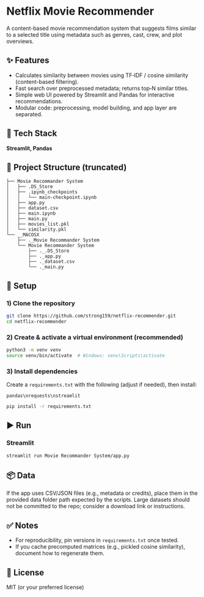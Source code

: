 # Netflix Movie Recommender

A content-based movie recommendation system that suggests films similar to a selected title using metadata such as genres, cast, crew, and plot overviews.

## ✨ Features
- Calculates similarity between movies using TF‑IDF / cosine similarity (content-based filtering).
- Fast search over preprocessed metadata; returns top‑N similar titles.
- Simple web UI powered by Streamlit and Pandas for interactive recommendations.
- Modular code: preprocessing, model building, and app layer are separated.

## 🧱 Tech Stack
**Streamlit, Pandas**

## 📁 Project Structure (truncated)
```
├── Movie Recommander System
│   ├── .DS_Store
│   ├── .ipynb_checkpoints
│   │   └── main-checkpoint.ipynb
│   ├── app.py
│   ├── dataset.csv
│   ├── main.ipynb
│   ├── main.py
│   ├── movies_list.pkl
│   └── similarity.pkl
└── __MACOSX
    ├── ._Movie Recommander System
    └── Movie Recommander System
        ├── ._.DS_Store
        ├── ._app.py
        ├── ._dataset.csv
        └── ._main.py
```

## 🔧 Setup

### 1) Clone the repository
```bash
git clone https://github.com/strong159/netflix-recommender.git
cd netflix-recommender
```

### 2) Create & activate a virtual environment (recommended)
```bash
python3 -m venv venv
source venv/bin/activate  # Windows: venv\Scripts\activate
```

### 3) Install dependencies
Create a `requirements.txt` with the following (adjust if needed), then install:
```text
pandas\nrequests\nstreamlit
```
```bash
pip install -r requirements.txt
```

## ▶️ Run
### Streamlit
```bash
streamlit run Movie Recommander System/app.py
```

## 📦 Data
If the app uses CSV/JSON files (e.g., metadata or credits), place them in the provided data folder path expected by the scripts. Large datasets should not be committed to the repo; consider a download link or instructions.

## ✅ Notes
- For reproducibility, pin versions in `requirements.txt` once tested.
- If you cache precomputed matrices (e.g., pickled cosine similarity), document how to regenerate them.

## 📝 License
MIT (or your preferred license)
